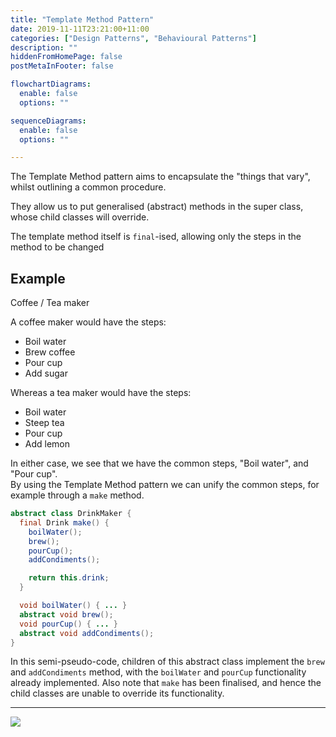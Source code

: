 ```yaml
---
title: "Template Method Pattern"
date: 2019-11-11T23:21:00+11:00
categories: ["Design Patterns", "Behavioural Patterns"]
description: ""
hiddenFromHomePage: false
postMetaInFooter: false

flowchartDiagrams:
  enable: false
  options: ""

sequenceDiagrams: 
  enable: false
  options: ""

---
```


The Template Method pattern aims to encapsulate the "things that vary", whilst outlining a common procedure.

They allow us to put generalised (abstract) methods in the super class, whose child classes will override.

The template method itself is `final`-ised, allowing only the steps in the method to be changed

## Example

Coffee / Tea maker

A coffee maker would have the steps:

* Boil water
* Brew coffee
* Pour cup
* Add sugar

Whereas a tea maker would have the steps:

* Boil water
* Steep tea
* Pour cup
* Add lemon

In either case, we see that we have the common steps, "Boil water", and "Pour cup".  
By using the Template Method pattern we can unify the common steps, for example through a `make` method.

```java
abstract class DrinkMaker {
  final Drink make() {
    boilWater();
    brew();
    pourCup();
    addCondiments();

    return this.drink;
  }

  void boilWater() { ... }
  abstract void brew();
  void pourCup() { ... }
  abstract void addCondiments();
}
```

In this semi-pseudo-code, children of this abstract class implement the `brew` and `addCondiments` method, with the `boilWater` and `pourCup` functionality already implemented. Also note that `make` has been finalised, and hence the child classes are unable to override its functionality.

---

![](https://refactoring.guru/images/patterns/diagrams/template-method/structure-2x.png)